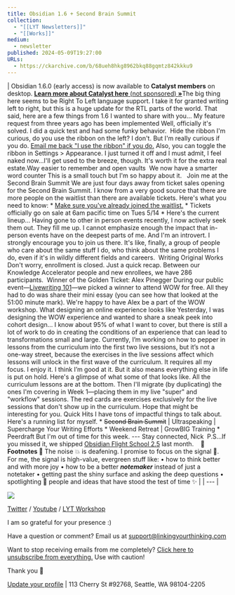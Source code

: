 ```yaml
---
title: Obsidian 1.6 + Second Brain Summit
collection:
  - "[[LYT Newsletters]]"
  - "[[Works]]"
medium:
  - newsletter
published: 2024-05-09T19:27:00
URLs:
  - https://ckarchive.com/b/68ueh8hkg8962bkq88gqmtz842kkku9
---
```


| Obsidian 1.6.0 (early access) is now available to **Catalyst members** on desktop. **​**[**Learn more about Catalyst here** (not sponsored) **»**](https://obsidian.md/pricing)**​** The big thing here seems to be Right To Left language support. I take it for granted writing left to right, but this is a huge update for the RTL parts of the world. That said, here are a few things from 1.6 I wanted to share with you… My feature request from three years ago has been implemented Well, officially it's solved. I did a quick test and had some funky behavior. ​ Hide the ribbon I'm curious, do you use the ribbon on the left? I don't. But I'm really curious if you do. [Email me back "I use the ribbon" if you do.](mailto:hello@linkingyourthinking.com) Also, you can toggle the ribbon in Settings > Appearance. I just turned it off and I must admit, I feel naked now…I'll get used to the breeze, though. It's worth it for the extra real estate. ​ Way easier to remember and open vaults ​ We now have a smarter word counter This is a small touch but I'm so happy about it. ​ ​ Join me at the Second Brain Summit We are just four days away from ticket sales opening for the Second Brain Summit. I know from a very good source that there are more people on the waitlist than there are available tickets. Here's what you need to know: * ​[Make sure you've already joined the waitlist.](https://www.buildingasecondbrain.com/summit)​ * Tickets officially go on sale at 6am pacific time on Tues 5/14 * Here's the current lineup… Having gone to other in person events recently, I now actively seek them out. They fill me up. I cannot emphasize enough the impact that in-person events have on the deepest parts of me. And I'm an introvert. I strongly encourage you to join us there. It's like, finally, a group of people who care about the same stuff I do, who think about the same problems I do, even if it's in wildly different fields and careers. ​ Writing Original Works Don't worry, enrollment is closed. Just a quick recap. Between our Knowledge Accelerator people and new enrollees, we have 286 participants. ​ Winner of the Golden Ticket: Alex Pinegger During our public event—[Livewriting 101](https://www.linkingyourthinking.com/raw-recordings/livewriting-101)—we picked a winner to attend WOW for free. All they had to do was share their mini essay (you can see how that looked at the 51:00 minute mark). We're happy to have Alex be a part of the WOW workshop. ​ What designing an online experience looks like Yesterday, I was designing the WOW experience and wanted to share a sneak peek into cohort design… I know about 95% of what I want to cover, but there is still a lot of work to do in creating the conditions of an experience that can lead to transformations small and large. Currently, I’m working on how to pepper in lessons from the curriculum into the first two live sessions, but it’s not a one-way street, because the exercises in the live sessions affect which lessons will unlock in the first wave of the curriculum. It requires all my focus. I enjoy it. I think I’m good at it. But it also means everything else in life is put on hold. Here's a glimpse of what some of that looks like. All the curriculum lessons are at the bottom. Then I'll migrate (by duplicating) the ones I'm covering in Week 1—placing them in my live "super" and "workflow" sessions. The red cards are exercises exclusively for the live sessions that don't show up in the curriculum. Hope that might be interesting for you. ​ Quick Hits I have tons of impactful things to talk about. Here's a running list for myself. * ~~Second Brain Summit~~ | Ultraspeaking | Supercharge Your Writing Efforts * Weekend Retreat | GrowBIG Training * Peerdraft But I'm out of time for this week. --- ​ Stay connected, Nick ​ P.S…If you missed it, we shipped [Obsidian Flight School 2.5](https://www.linkingyourthinking.com/obsidian-flight-school) last month. ​ ​ ​ **👣 Footnotes 🎵** The noise 💥 is deafening. I promise to focus on the signal 🌿. For me, the signal is high-value, evergreen stuff like: • how to think better and with more joy • how to be a better ***notemaker*** instead of just a notetaker • getting past the shiny surface and asking the deep questions • spotlighting 🔦 people and ideas that have stood the test of time ✨ |
| --- |

![](https://embed.filekitcdn.com/e/dv87Nny89souiCFyZqnEgh/t5xLoqQjMXTWs4akdeAMSG/email)

[Twitter](https://twitter.com/NickMilo) / [Youtube](https://www.youtube.com/channel/UC85D7ERwhke7wVqskV_DZUA) / [LYT Workshop](https://www.linkingyourthinking.com/)

I am so grateful for your presence :)

Have a question or comment? Email us at
[support@linkingyourthinking.com](mailto:support@linkingyourthinking.com)

Want to stop receiving emails from me completely? [Click here to unsubscribe from everything.](https://preview.convertkit-mail2.com/unsubscribe) Use with caution!

Thank you 🙏

[Update your profile](https://preview.convertkit-mail2.com/preferences) | 113 Cherry St #92768, Seattle, WA 98104-2205

